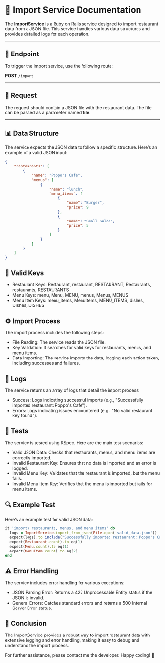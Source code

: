 # 🥗 Import Service Documentation

The **ImportService** is a Ruby on Rails service designed to import restaurant data from a JSON file. This service handles various data structures and provides detailed logs for each operation.

---

## 📡 Endpoint

To trigger the import service, use the following route:

**POST** `/import`

---

## 📝 Request

The request should contain a JSON file with the restaurant data. The file can be passed as a parameter named **file**.

---

## 📊 Data Structure

The service expects the JSON data to follow a specific structure. Here’s an example of a valid JSON input:

```json
{
    "restaurants": [
        {
            "name": "Poppo's Cafe",
            "menus": [
                {
                    "name": "lunch",
                    "menu_items": [
                        {
                            "name": "Burger",
                            "price": 9
                        },
                        {
                            "name": "Small Salad",
                            "price": 5
                        }
                    ]
                }
            ]
        }
    ]
}
```

## 🔑 Valid Keys

- Restaurant Keys: Restaurant, restaurant, RESTAURANT, Restaurants, restaurants, RESTAURANTS
- Menu Keys: menu, Menu, MENU, menus, Menus, MENUS
- Menu Item Keys: menu_items, MenuItems, MENU_ITEMS, dishes, Dishes, DISHES

## ⚙️ Import Process
The import process includes the following steps:

- File Reading: The service reads the JSON file.
- Key Validation: It searches for valid keys for restaurants, menus, and menu items.
- Data Importing: The service imports the data, logging each action taken, including successes and failures.

## 📜 Logs
The service returns an array of logs that detail the import process:

- Success: Logs indicating successful imports (e.g., "Successfully imported restaurant: Poppo's Cafe").
- Errors: Logs indicating issues encountered (e.g., "No valid restaurant key found").

## 🧪 Tests
The service is tested using RSpec. Here are the main test scenarios:

- Valid JSON Data: Checks that restaurants, menus, and menu items are correctly imported.
- Invalid Restaurant Key: Ensures that no data is imported and an error is logged.
- Invalid Menu Key: Validates that the restaurant is imported, but the menu fails.
- Invalid Menu Item Key: Verifies that the menu is imported but fails for menu items.

## 🔍 Example Test
Here’s an example test for valid JSON data:

```ruby
it 'imports restaurants, menus, and menu items' do
  logs = ImportService.import_from_json(File.open('valid_data.json'))
  expect(logs).to include("Successfully imported restaurant: Poppo's Cafe")
  expect(Restaurant.count).to eq(1)
  expect(Menu.count).to eq(1)
  expect(MenuItem.count).to eq(2)
end
```

## ⚠️ Error Handling
The service includes error handling for various exceptions:

- JSON Parsing Error: Returns a 422 Unprocessable Entity status if the JSON is invalid.
- General Errors: Catches standard errors and returns a 500 Internal Server Error status.

## 🏁 Conclusion
The ImportService provides a robust way to import restaurant data with extensive logging and error handling, making it easy to debug and understand the import process.

For further assistance, please contact me the developer. Happy coding! 🎉